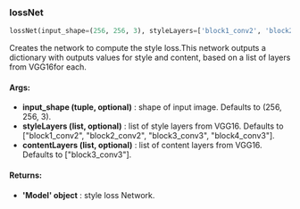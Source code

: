 

### lossNet
```python
lossNet(input_shape=(256, 256, 3), styleLayers=['block1_conv2', 'block2_conv2', 'block3_conv3', 'block4_conv3'], contentLayers=['block3_conv3'])
```
Creates the network to compute the style loss.This network outputs a dictionary with outputs values for style and content, based on a list of layers from VGG16for each.

#### Args:

* **input_shape (tuple, optional)** :  shape of input image. Defaults to (256, 256, 3).
* **styleLayers (list, optional)** :  list of style layers from VGG16. Defaults to ["block1_conv2", "block2_conv2",    "block3_conv3", "block4_conv3"].
* **contentLayers (list, optional)** :  list of content layers from VGG16. Defaults to ["block3_conv3"].

#### Returns:

* **'Model' object** :  style loss Network.